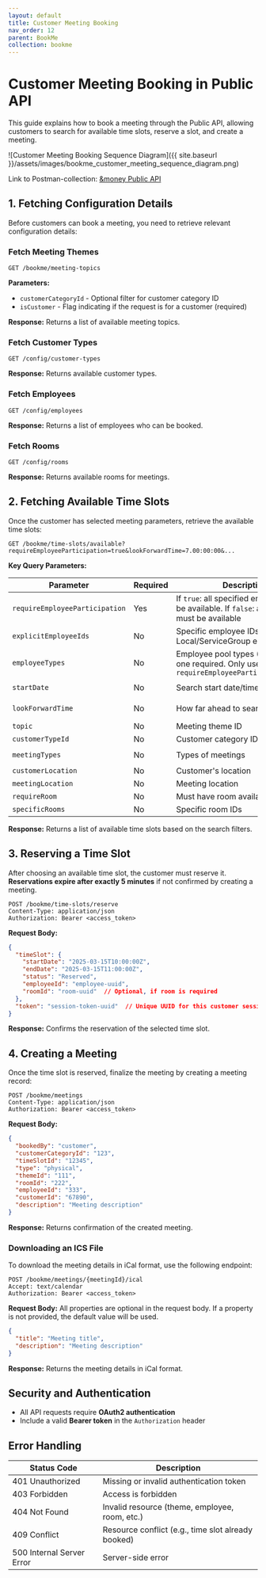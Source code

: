 ```yaml
---
layout: default
title: Customer Meeting Booking
nav_order: 12
parent: BookMe
collection: bookme
---
```


# Customer Meeting Booking in Public API

This guide explains how to book a meeting through the Public API, allowing customers to search for available time slots, reserve a slot, and create a meeting.

![Customer Meeting Booking Sequence Diagram]({{ site.baseurl }}/assets/images/bookme_customer_meeting_sequence_diagram.png)

Link to Postman-collection: [&money Public API](https://trifork-aalborg.postman.co/workspace/%26Bookme~d45e345c-7669-4d2c-bb90-7523fa8cd866/collection/22545708-52b2c6cb-d1bd-4ceb-9f30-60cbd5af1b53?action=share&creator=22545708&active-environment=37701968-0a0bd7e6-0852-48cd-a587-2586a1bf6f43)

## 1. Fetching Configuration Details

Before customers can book a meeting, you need to retrieve relevant configuration details:

### Fetch Meeting Themes

```http
GET /bookme/meeting-topics
```

**Parameters:**

- `customerCategoryId` - Optional filter for customer category ID
- `isCustomer` - Flag indicating if the request is for a customer (required)

**Response:** Returns a list of available meeting topics.

### Fetch Customer Types

```http
GET /config/customer-types
```

**Response:** Returns available customer types.

### Fetch Employees

```http
GET /config/employees
```

**Response:** Returns a list of employees who can be booked.

### Fetch Rooms

```http
GET /config/rooms
```

**Response:** Returns available rooms for meetings.

## 2. Fetching Available Time Slots

Once the customer has selected meeting parameters, retrieve the available time slots:

```http
GET /bookme/time-slots/available?requireEmployeeParticipation=true&lookForwardTime=7.00:00:00&...
```

**Key Query Parameters:**

| Parameter | Required | Description | Example Value |
|-----------|----------|-------------|---------------|
| `requireEmployeeParticipation` | Yes | If `true`: all specified employees must be available. If `false`: at least one must be available | `true` |
| `explicitEmployeeIds` | No | Specific employee IDs. Omit for Local/ServiceGroup employees | `[]` or `["uuid1"]` |
| `employeeTypes` | No | Employee pool types (V2). At least one required. Only used when `requireEmployeeParticipation=false` | `["Local", "ServiceGroup"]` |
| `startDate` | No | Search start date/time | `2025-10-09T08:00:00Z` |
| `lookForwardTime` | No | How far ahead to search | `"7.00:00:00"` (7 days) |
| `topic` | No | Meeting theme ID | `"theme-uuid"` |
| `customerTypeId` | No | Customer category ID | `"category-uuid"` |
| `meetingTypes` | No | Types of meetings | `["physical", "online"]` |
| `customerLocation` | No | Customer's location | `"Copenhagen"` |
| `meetingLocation` | No | Meeting location | `"Branch-North"` |
| `requireRoom` | No | Must have room available | `true` |
| `specificRooms` | No | Specific room IDs | `["room-uuid"]` |

**Response:** Returns a list of available time slots based on the search filters.


## 3. Reserving a Time Slot

After choosing an available time slot, the customer must reserve it. **Reservations expire after exactly 5 minutes** if not confirmed by creating a meeting.

```http
POST /bookme/time-slots/reserve
Content-Type: application/json
Authorization: Bearer <access_token>
```

**Request Body:**

```json
{
  "timeSlot": {
    "startDate": "2025-03-15T10:00:00Z",
    "endDate": "2025-03-15T11:00:00Z",
    "status": "Reserved",
    "employeeId": "employee-uuid",
    "roomId": "room-uuid"  // Optional, if room is required
  },
  "token": "session-token-uuid"  // Unique UUID for this customer session
}
```

**Response:** Confirms the reservation of the selected time slot.

## 4. Creating a Meeting

Once the time slot is reserved, finalize the meeting by creating a meeting record:

```http
POST /bookme/meetings
Content-Type: application/json
Authorization: Bearer <access_token>
```

**Request Body:**

```json
{
  "bookedBy": "customer",
  "customerCategoryId": "123",
  "timeSlotId": "12345",
  "type": "physical",
  "themeId": "111",
  "roomId": "222",
  "employeeId": "333",
  "customerId": "67890",
  "description": "Meeting description"
}
```

**Response:** Returns confirmation of the created meeting.

### Downloading an ICS File

To download the meeting details in iCal format, use the following endpoint:

```http
POST /bookme/meetings/{meetingId}/ical
Accept: text/calendar
Authorization: Bearer <access_token>
```

**Request Body:**
All properties are optional in the request body. If a property is not provided, the default value will be used.

```json
{
  "title": "Meeting title",
  "description": "Meeting description"
}
```

**Response:** Returns the meeting details in iCal format.

## Security and Authentication

- All API requests require **OAuth2 authentication**
- Include a valid **Bearer token** in the `Authorization` header

## Error Handling

| Status Code               | Description                                        |
| ------------------------- | -------------------------------------------------- |
| 401 Unauthorized          | Missing or invalid authentication token            |
| 403 Forbidden             | Access is forbidden                                |
| 404 Not Found             | Invalid resource (theme, employee, room, etc.)     |
| 409 Conflict              | Resource conflict (e.g., time slot already booked) |
| 500 Internal Server Error | Server-side error                                  |